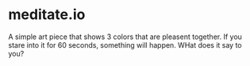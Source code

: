 # meditate.io

A simple art piece that shows 3 colors that are pleasent together.  If you stare into it for 60 seconds, something will happen.  WHat does it say to you?
